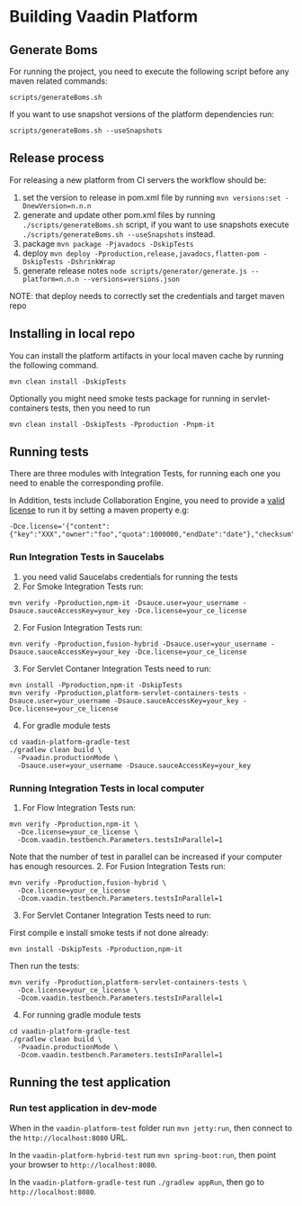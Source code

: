 # Building Vaadin Platform

## Generate Boms

For running the project, you need to execute the following script before any maven related commands:
```
scripts/generateBoms.sh
```

If you want to use snapshot versions of the platform dependencies run:
```
scripts/generateBoms.sh --useSnapshots
```

## Release process

For releasing a new platform from CI servers the workflow should be:
 1. set the version to release in pom.xml file by running `mvn versions:set -DnewVersion=n.n.n`
 2. generate and update other pom.xml files by running `./scripts/generateBoms.sh` script, if you want to use snapshots execute `./scripts/generateBoms.sh --useSnapshots` instead.
 3. package  `mvn package -Pjavadocs -DskipTests`
 4. deploy `mvn deploy -Pproduction,release,javadocs,flatten-pom -DskipTests -DshrinkWrap`
 5. generate release notes `node scripts/generator/generate.js --platform=n.n.n --versions=versions.json`

NOTE: that deploy needs to correctly set the credentials and target maven repo

## Installing in local repo

You can install the platform artifacts in your local maven cache by running the following command.
```
mvn clean install -DskipTests
````

Optionally you might need smoke tests package for running in servlet-containers tests, then you need to run
```
mvn clean install -DskipTests -Pproduction -Pnpm-it
```

## Running tests

There are three modules with Integration Tests, for running each one you need to enable the corresponding profile.

In Addition, tests include Collaboration Engine, you need to provide a [valid license](https://vaadin.com/collaboration#free-users) to run it by setting a maven property e.g:

```
-Dce.license='{"content":{"key":"XXX","owner":"foo","quota":1000000,"endDate":"date"},"checksum":"XXX"}'
```

### Run Integration Tests in Saucelabs
1. you need valid Saucelabs credentials for running the tests
2. For Smoke Integration Tests run:
```
mvn verify -Pproduction,npm-it -Dsauce.user=your_username -Dsauce.sauceAccessKey=your_key -Dce.license=your_ce_license
```
2. For Fusion Integration Tests run:
```
mvn verify -Pproduction,fusion-hybrid -Dsauce.user=your_username -Dsauce.sauceAccessKey=your_key -Dce.license=your_ce_license
```
3. For Servlet Contaner Integration Tests need to run:
```
mvn install -Pproduction,npm-it -DskipTests
mvn verify -Pproduction,platform-servlet-containers-tests -Dsauce.user=your_username -Dsauce.sauceAccessKey=your_key -Dce.license=your_ce_license
```
4. For gradle module tests
```
cd vaadin-platform-gradle-test
./gradlew clean build \
  -Pvaadin.productionMode \
  -Dsauce.user=your_username -Dsauce.sauceAccessKey=your_key
```

### Running Integration Tests in local computer

1. For Flow Integration Tests run:
```
mvn verify -Pproduction,npm-it \
  -Dce.license=your_ce_license \
  -Dcom.vaadin.testbench.Parameters.testsInParallel=1
```
Note that the number of test in parallel can be increased if your computer has enough resources.
2. For Fusion Integration Tests run:
```
mvn verify -Pproduction,fusion-hybrid \
  -Dce.license=your_ce_license
  -Dcom.vaadin.testbench.Parameters.testsInParallel=1
```
3. For Servlet Contaner Integration Tests need to run:

First compile e install smoke tests if not done already:
```
mvn install -DskipTests -Pproduction,npm-it
```

Then run the tests:
```
mvn verify -Pproduction,platform-servlet-containers-tests \
  -Dce.license=your_ce_license \
  -Dcom.vaadin.testbench.Parameters.testsInParallel=1
```
4. For running gradle module tests
```
cd vaadin-platform-gradle-test
./gradlew clean build \
  -Pvaadin.productionMode \
  -Dcom.vaadin.testbench.Parameters.testsInParallel=1
```

## Running the test application

### Run test application in dev-mode

When in the `vaadin-platform-test` folder run `mvn jetty:run`, then connect to the `http://localhost:8080` URL.

In the `vaadin-platform-hybrid-test` run `mvn spring-boot:run`, then point your browser to `http://localhost:8080`.

In the `vaadin-platform-gradle-test` run `./gradlew appRun`, then go to `http://localhost:8080`.








